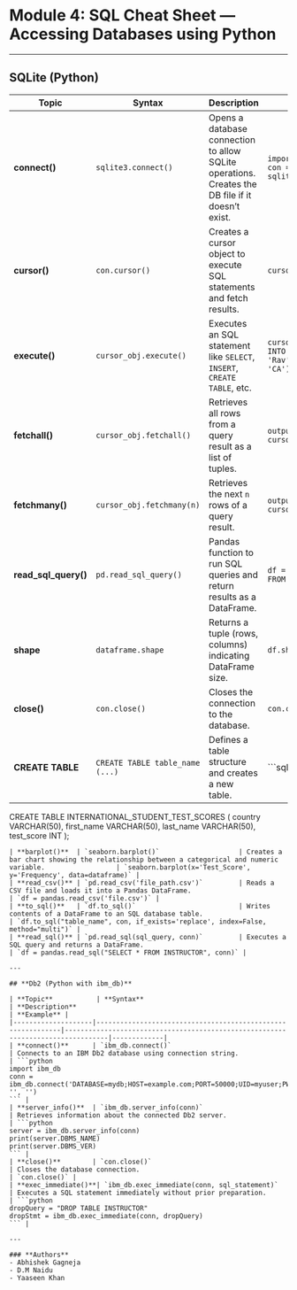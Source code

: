 # Module 4: SQL Cheat Sheet — Accessing Databases using Python

---

## **SQLite (Python)**

| **Topic**       | **Syntax**                             | **Description**                                                                                           | **Example** |
|----------------|-----------------------------------------|-----------------------------------------------------------------------------------------------------------|-------------|
| **connect()**  | `sqlite3.connect()`                    | Opens a database connection to allow SQLite operations. Creates the DB file if it doesn’t exist.         | `import sqlite3`  <br>`con = sqlite3.connect("INSTRUCTOR.db")` |
| **cursor()**   | `con.cursor()`                         | Creates a cursor object to execute SQL statements and fetch results.                                      | `cursor_obj = con.cursor()` |
| **execute()**  | `cursor_obj.execute()`                 | Executes an SQL statement like `SELECT`, `INSERT`, `CREATE TABLE`, etc.                                   | `cursor_obj.execute('''INSERT INTO INSTRUCTOR VALUES (1, 'Rav', 'Ahuja', 'TORONTO', 'CA')''')` |
| **fetchall()** | `cursor_obj.fetchall()`               | Retrieves all rows from a query result as a list of tuples.                                               | `output_all = cursor_obj.fetchall()` |
| **fetchmany()**| `cursor_obj.fetchmany(n)`              | Retrieves the next `n` rows of a query result.                                                            | `output_many = cursor_obj.fetchmany(2)` |
| **read_sql_query()** | `pd.read_sql_query()`             | Pandas function to run SQL queries and return results as a DataFrame.                                     | `df = pd.read_sql_query("SELECT * FROM instructor;", conn)` |
| **shape**      | `dataframe.shape`                      | Returns a tuple (rows, columns) indicating DataFrame size.                                                | `df.shape` |
| **close()**    | `con.close()`                          | Closes the connection to the database.                                                                    | `con.close()` |
| **CREATE TABLE**| `CREATE TABLE table_name (...)`       | Defines a table structure and creates a new table.                                                        | ```sql
CREATE TABLE INTERNATIONAL_STUDENT_TEST_SCORES (
    country VARCHAR(50),
    first_name VARCHAR(50),
    last_name VARCHAR(50),
    test_score INT
);
``` |
| **barplot()**  | `seaborn.barplot()`                    | Creates a bar chart showing the relationship between a categorical and numeric variable.                  | `seaborn.barplot(x='Test_Score', y='Frequency', data=dataframe)` |
| **read_csv()** | `pd.read_csv('file_path.csv')`         | Reads a CSV file and loads it into a Pandas DataFrame.                                                    | `df = pandas.read_csv('file.csv')` |
| **to_sql()**   | `df.to_sql()`                          | Writes contents of a DataFrame to an SQL database table.                                                  | `df.to_sql("table_name", con, if_exists='replace', index=False, method="multi")` |
| **read_sql()** | `pd.read_sql(sql_query, conn)`         | Executes a SQL query and returns a DataFrame.                                                             | `df = pandas.read_sql("SELECT * FROM INSTRUCTOR", conn)` |

---

## **Db2 (Python with ibm_db)**

| **Topic**           | **Syntax**                                                   | **Description**                                                                 | **Example** |
|--------------------|-------------------------------------------------------------|---------------------------------------------------------------------------------|-------------|
| **connect()**      | `ibm_db.connect()`                                           | Connects to an IBM Db2 database using connection string.                        | ```python
import ibm_db
conn = ibm_db.connect('DATABASE=mydb;HOST=example.com;PORT=50000;UID=myuser;PWD=mypassword;', '', '')
``` |
| **server_info()**  | `ibm_db.server_info(conn)`                                   | Retrieves information about the connected Db2 server.                          | ```python
server = ibm_db.server_info(conn)
print(server.DBMS_NAME)
print(server.DBMS_VER)
``` |
| **close()**        | `con.close()`                                                | Closes the database connection.                                                | `con.close()` |
| **exec_immediate()**| `ibm_db.exec_immediate(conn, sql_statement)`              | Executes a SQL statement immediately without prior preparation.                | ```python
dropQuery = "DROP TABLE INSTRUCTOR"
dropStmt = ibm_db.exec_immediate(conn, dropQuery)
``` |

---

### **Authors**
- Abhishek Gagneja  
- D.M Naidu
- Yaaseen Khan